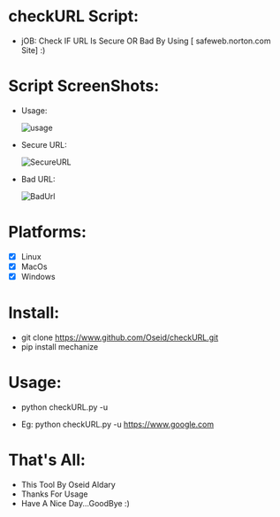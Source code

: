 # checkURL Script:
   - jOB: Check IF URL Is Secure OR Bad By Using [ safeweb.norton.com Site] :)
   
# Script ScreenShots:

   - Usage:
   
       ![usage](https://user-images.githubusercontent.com/29546157/47791053-6a302700-dd21-11e8-8bff-f26d3aa9be3e.PNG)
       
   - Secure URL:
   
       ![SecureURL](https://user-images.githubusercontent.com/29546157/47791067-72886200-dd21-11e8-9480-9c378a05edf8.PNG)
       
   - Bad URL:
   
       ![BadUrl](https://user-images.githubusercontent.com/29546157/47791077-761be900-dd21-11e8-9d53-8cd66282ba47.PNG)

# Platforms:
- [x] Linux
- [x] MacOs
- [x] Windows

# Install:
  - git clone https://www.github.com/Oseid/checkURL.git
  - pip install mechanize
 
# Usage:
  - python checkURL.py -u <website url>
  
  - Eg: python checkURL.py -u https://www.google.com
  
# That's All:
   * This Tool By Oseid Aldary
   * Thanks For Usage
   * Have A Nice Day...GoodBye :)
